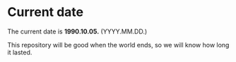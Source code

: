 # Current date

The current date is **1990.10.05.** (YYYY.MM.DD.)

This repository will be good when the world ends, so we will know how long it lasted.